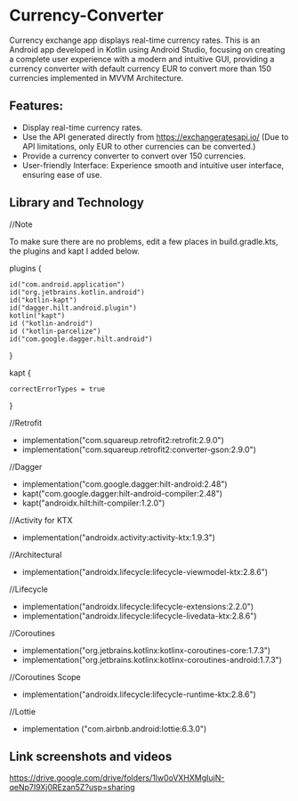 # Currency-Converter
Currency exchange app displays real-time currency rates. This is an Android app developed in Kotlin using Android Studio, focusing on creating a complete user experience with a modern and intuitive GUI, providing a currency converter with default currency EUR to convert more than 150 currencies implemented in MVVM Architecture.

## Features:
- Display real-time currency rates.
- Use the API generated directly from https://exchangeratesapi.io/ (Due to API limitations, only EUR to other currencies can be converted.)
- Provide a currency converter to convert over 150 currencies.
- User-friendly Interface: Experience smooth and intuitive user interface, ensuring ease of use.

## Library and Technology
//Note

To make sure there are no problems, edit a few places in build.gradle.kts, the plugins and kapt I added below.

plugins {

    id("com.android.application")
    id("org.jetbrains.kotlin.android")
    id("kotlin-kapt")
    id("dagger.hilt.android.plugin")
    kotlin("kapt")
    id ("kotlin-android")
    id ("kotlin-parcelize")
    id("com.google.dagger.hilt.android")
    
}

kapt {

    correctErrorTypes = true  
    
}

//Retrofit
- implementation("com.squareup.retrofit2:retrofit:2.9.0")
- implementation("com.squareup.retrofit2:converter-gson:2.9.0")

//Dagger
- implementation("com.google.dagger:hilt-android:2.48")
- kapt("com.google.dagger:hilt-android-compiler:2.48")
- kapt("androidx.hilt:hilt-compiler:1.2.0")

//Activity for KTX
- implementation("androidx.activity:activity-ktx:1.9.3")

//Architectural
- implementation("androidx.lifecycle:lifecycle-viewmodel-ktx:2.8.6")

//Lifecycle
- implementation("androidx.lifecycle:lifecycle-extensions:2.2.0")
- implementation("androidx.lifecycle:lifecycle-livedata-ktx:2.8.6")

//Coroutines
- implementation("org.jetbrains.kotlinx:kotlinx-coroutines-core:1.7.3")
- implementation("org.jetbrains.kotlinx:kotlinx-coroutines-android:1.7.3")
  
//Coroutines Scope
- implementation("androidx.lifecycle:lifecycle-runtime-ktx:2.8.6")

//Lottie
- implementation ("com.airbnb.android:lottie:6.3.0")

## Link screenshots and videos
https://drive.google.com/drive/folders/1lw0oVXHXMgIujN-qeNp7I9Xj0REzan5Z?usp=sharing
